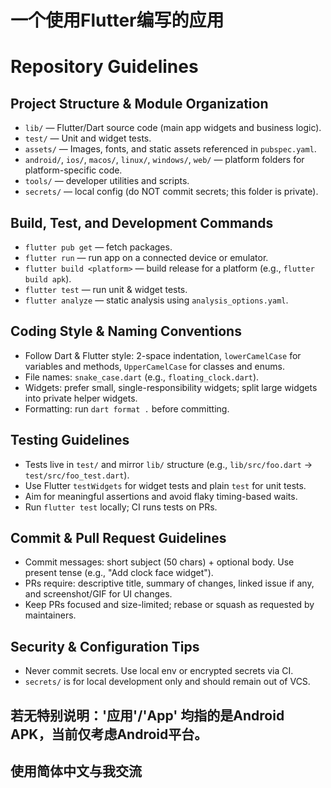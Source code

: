 # 一个使用Flutter编写的应用
# Repository Guidelines

## Project Structure & Module Organization
- `lib/` — Flutter/Dart source code (main app widgets and business logic).
- `test/` — Unit and widget tests.
- `assets/` — Images, fonts, and static assets referenced in `pubspec.yaml`.
- `android/`, `ios/`, `macos/`, `linux/`, `windows/`, `web/` — platform folders for platform-specific code.
- `tools/` — developer utilities and scripts.
- `secrets/` — local config (do NOT commit secrets; this folder is private).

## Build, Test, and Development Commands
- `flutter pub get` — fetch packages.
- `flutter run` — run app on a connected device or emulator.
- `flutter build <platform>` — build release for a platform (e.g., `flutter build apk`).
- `flutter test` — run unit & widget tests.
- `flutter analyze` — static analysis using `analysis_options.yaml`.

## Coding Style & Naming Conventions
- Follow Dart & Flutter style: 2-space indentation, `lowerCamelCase` for variables and methods, `UpperCamelCase` for classes and enums.
- File names: `snake_case.dart` (e.g., `floating_clock.dart`).
- Widgets: prefer small, single-responsibility widgets; split large widgets into private helper widgets.
- Formatting: run `dart format .` before committing.

## Testing Guidelines
- Tests live in `test/` and mirror `lib/` structure (e.g., `lib/src/foo.dart` → `test/src/foo_test.dart`).
- Use Flutter `testWidgets` for widget tests and plain `test` for unit tests.
- Aim for meaningful assertions and avoid flaky timing-based waits.
- Run `flutter test` locally; CI runs tests on PRs.

## Commit & Pull Request Guidelines
- Commit messages: short subject (50 chars) + optional body. Use present tense (e.g., "Add clock face widget").
- PRs require: descriptive title, summary of changes, linked issue if any, and screenshot/GIF for UI changes.
- Keep PRs focused and size-limited; rebase or squash as requested by maintainers.

## Security & Configuration Tips
- Never commit secrets. Use local env or encrypted secrets via CI.
- `secrets/` is for local development only and should remain out of VCS.


## 若无特别说明：'应用'/'App' 均指的是Android APK，当前仅考虑Android平台。

## 使用简体中文与我交流
